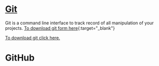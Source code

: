 # [Git](https://git-scm.com/downloads)
Git is a command line interface to track record of all manipulation of your projects.
[To download git form here](https://git-scm.com/downloads){:target="_blank"}

<a href="https://git-scm.com/downloads" target="_blank">To download git click here.</a>

# GitHub
